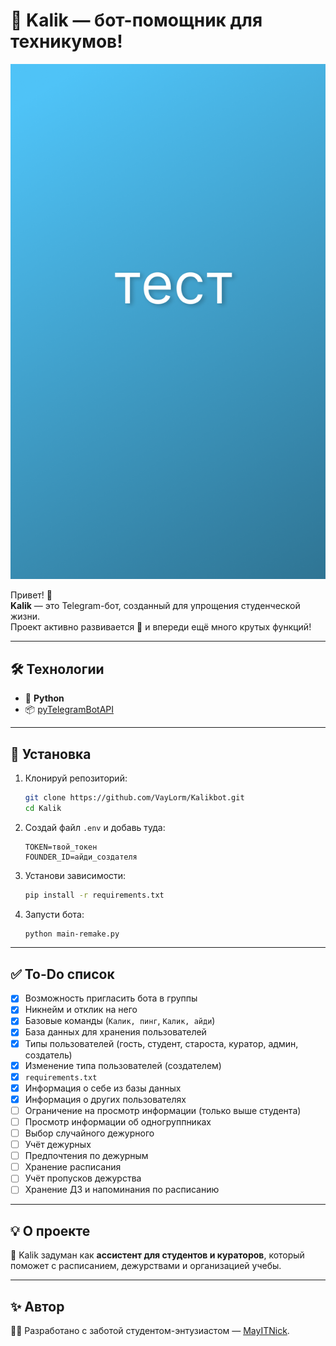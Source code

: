 # 🤖 Kalik — бот-помощник для техникумов!

<p align="center"> <img src="readme.png" width="600"> </p>

Привет! 👋  
**Kalik** — это Telegram-бот, созданный для упрощения студенческой жизни.  
Проект активно развивается 🚀 и впереди ещё много крутых функций!

---

## 🛠️ Технологии
- 🐍 **Python**
- 📦 [pyTelegramBotAPI](https://github.com/eternnoir/pyTelegramBotAPI)

---

## 🚀 Установка
1. Клонируй репозиторий:
   ```bash
   git clone https://github.com/VayLorm/Kalikbot.git
   cd Kalik
   ```

2. Создай файл `.env` и добавь туда:

   ```env
   TOKEN=твой_токен
   FOUNDER_ID=айди_создателя
   ```
3. Установи зависимости:

   ```bash
   pip install -r requirements.txt
   ```
4. Запусти бота:

   ```bash
   python main-remake.py
   ```

---

## ✅ To-Do список

* [x] Возможность пригласить бота в группы
* [x] Никнейм и отклик на него
* [x] Базовые команды (`Калик, пинг`, `Калик, айди`)
* [x] База данных для хранения пользователей
* [x] Типы пользователей (гость, студент, староста, куратор, админ, создатель)
* [x] Изменение типа пользователей (создателем)
* [x] `requirements.txt`
* [x] Информация о себе из базы данных
* [x] Информация о других пользователях
* [ ] Ограничение на просмотр информации (только выше студента)
* [ ] Просмотр информации об одногруппниках
* [ ] Выбор случайного дежурного
* [ ] Учёт дежурных
* [ ] Предпочтения по дежурным
* [ ] Хранение расписания
* [ ] Учёт пропусков дежурства
* [ ] Хранение ДЗ и напоминания по расписанию

---

## 💡 О проекте

📌 Kalik задуман как **ассистент для студентов и кураторов**,
который поможет с расписанием, дежурствами и организацией учебы.

---

## ✨ Автор
👨‍💻 Разработано с заботой студентом-энтузиастом — [MayITNick](https://github.com/MayITNick).

